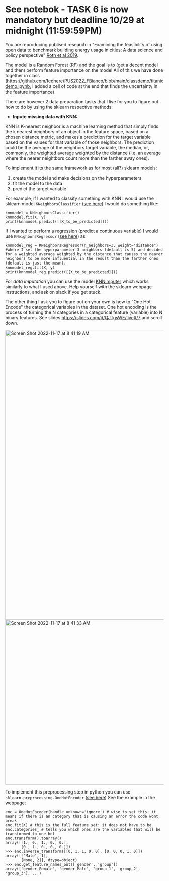 
# See notebok - TASK 6 is now mandatory but deadline 10/29 at midnight (11:59:59PM)

You are reproducing publised research in "Examining the feasibility of using open data to benchmark building energy usage in cities: A data science and policy perspective" [Roth et al 2019](https://www.researchgate.net/publication/337074109_Examining_the_feasibility_of_using_open_data_to_benchmark_building_energy_usage_in_cities_A_data_science_and_policy_perspective).

The model is a Random Forest (RF) and the goal is to (get a decent model and then) perform feature importance on the model
All of this we have done together in class (https://github.com/fedhere/PUS2022_FBianco/blob/main/classdemo/titanicdemo.ipynb, I added a cell of code at the end that finds the uncertainty in the feature importance)

There are however 2 data preparation tasks that I live for you to figure out how to do by using the sklearn respective methods:

- **Inpute missing data with KNN:**

KNN is K-nearest neighbor is a machine learning method that simply finds the k nearest neighbors of an object in the feature space, based on a chosen distance metric, and makes a prediction for the target variable based on the values for that variable of those neighbors. The prediction could be the average of the neighbors target variable, the median, or, commonly, the weighted average weighted by the distance (i.e. an average where the nearer neightbors count more than the farther away ones).

To implement it its the same framework as for most (all?) sklearn models: 
1. create the model and make decisions on the hyperparameters
2. fit the model to the data
3. predict the target variable

For example, if I wanted to classify something with KNN I would use the sklearn model `KNeighborsClassifier` ([see here](https://scikit-learn.org/stable/modules/generated/sklearn.neighbors.KNeighborsClassifier.html))
I would do something like:
```
knnmodel = KNeighborsClassifier()
knnmodel.fit(X, y)
print(knnmodel.predict([[X_to_be_predicted]]))
```

If I wanted to perform a regression (predict a continuous variable) I would use `KNeighborsRegressor` ([see here](https://scikit-learn.org/stable/modules/generated/sklearn.neighbors.KNeighborsRegressor.html#sklearn.neighbors.KNeighborsRegressor)) as

```
knnmodel_reg = KNeighborsRegressor(n_neighbors=3, weight="distance") #where I set the hyperparameter 3 neighbors (default is 5) and decided for a weighted average weighted by the distance that causes the nearer neighbors to be more influential in the result than the farther ones (default is just the mean).
knnmodel_reg.fit(X, y)
print(knnmodel_reg.predict([[X_to_be_predicted]]))
```

For _data imputation_ you can use the model [KNNImputer](https://scikit-learn.org/stable/modules/generated/sklearn.impute.KNNImputer.html) which works similarly to what I used above. Help yourself with the sklearn webpage instructions, and ask on slack if you get stuck.

The other thing I ask you to figure out on your own is how to "One Hot Encode" the categorical variables in the dataset. 
One hot encoding is the process of turning the N categories in a categorical feature (variable) into N binary features.
See slides https://slides.com/d/QJTgsWE/live#/7 and scroll down.




<img width="921" alt="Screen Shot 2022-11-17 at 8 41 19 AM" src="https://user-images.githubusercontent.com/1696902/202461622-bd0c2172-cab2-423e-8497-0d02ba0f74c8.png">
<img width="526" alt="Screen Shot 2022-11-17 at 8 41 33 AM" src="https://user-images.githubusercontent.com/1696902/202461706-0c2c5cf7-c4a3-4f10-a393-4312f7c251df.png">


To implement this preprocessing step in python you can use `sklearn.preprocessing.OneHotEncoder` ([see here](https://scikit-learn.org/stable/modules/generated/sklearn.preprocessing.OneHotEncoder.html))
See the example in the webpage:

```#set the model
enc = OneHotEncoder(handle_unknown='ignore') # wise to set this: it means if there is an category that is causing an error the code wont break
enc.fit(X) # this is the full feature set: it does not have to be 
enc.categories_ # tells you which ones are the variables that will be transformed to one-hot
enc.transform().toarray()
array([[1., 0., 1., 0., 0.],
       [0., 1., 0., 0., 0.]])
>>> enc.inverse_transform([[0, 1, 1, 0, 0], [0, 0, 0, 1, 0]])
array([['Male', 1],
       [None, 2]], dtype=object)
>>> enc.get_feature_names_out(['gender', 'group'])
array(['gender_Female', 'gender_Male', 'group_1', 'group_2', 'group_3'], ...)
